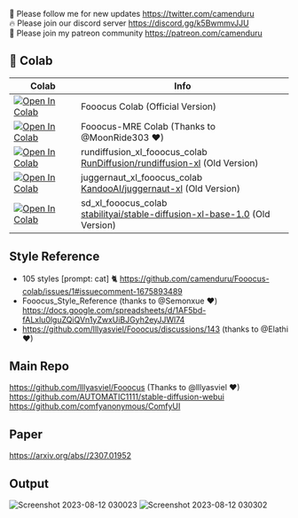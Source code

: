 🐣 Please follow me for new updates https://twitter.com/camenduru <br />
🔥 Please join our discord server https://discord.gg/k5BwmmvJJU <br />
🥳 Please join my patreon community https://patreon.com/camenduru <br />

## 🦒 Colab

| Colab | Info
| --- | --- |
[![Open In Colab](https://colab.research.google.com/assets/colab-badge.svg)](https://colab.research.google.com/github/lllyasviel/Fooocus/blob/main/colab.ipynb) | Fooocus Colab (Official Version)
[![Open In Colab](https://colab.research.google.com/assets/colab-badge.svg)](https://colab.research.google.com/github/MoonRide303/Fooocus-MRE/blob/moonride-main/colab.ipynb) | Fooocus-MRE Colab (Thanks to @MoonRide303 ❤)
[![Open In Colab](https://colab.research.google.com/assets/colab-badge.svg)](https://colab.research.google.com/github/camenduru/Fooocus-colab/blob/main/rundiffusion_xl_fooocus_colab.ipynb) | rundiffusion_xl_fooocus_colab <br /> [RunDiffusion/rundiffusion-xl](https://civitai.com/models/120964/rundiffusion-xl) (Old Version)
[![Open In Colab](https://colab.research.google.com/assets/colab-badge.svg)](https://colab.research.google.com/github/camenduru/Fooocus-colab/blob/main/juggernaut_xl_fooocus_colab.ipynb) | juggernaut_xl_fooocus_colab <br /> [KandooAI/juggernaut-xl](https://civitai.com/models/133005/juggernaut-xl) (Old Version)
[![Open In Colab](https://colab.research.google.com/assets/colab-badge.svg)](https://colab.research.google.com/github/camenduru/Fooocus-colab/blob/main/sd_xl_fooocus_colab.ipynb) | sd_xl_fooocus_colab <br /> [stabilityai/stable-diffusion-xl-base-1.0](https://huggingface.co/stabilityai/stable-diffusion-xl-base-1.0) (Old Version)

## Style Reference
- 105 styles [prompt: cat] 🐈
https://github.com/camenduru/Fooocus-colab/issues/1#issuecomment-1675893489
- Fooocus_Style_Reference (thanks to @Semonxue ❤)
https://docs.google.com/spreadsheets/d/1AF5bd-fALxlu0lguZQiQVn1yZwxUiBJGyh2eyJJWl74
- https://github.com/lllyasviel/Fooocus/discussions/143 (thanks to @Elathi ❤)

## Main Repo
https://github.com/lllyasviel/Fooocus (Thanks to @lllyasviel ❤) <br />
https://github.com/AUTOMATIC1111/stable-diffusion-webui <br />
https://github.com/comfyanonymous/ComfyUI <br />

## Paper
https://arxiv.org/abs//2307.01952

## Output
![Screenshot 2023-08-12 030023](https://github.com/camenduru/Fooocus-colab/assets/54370274/0062d2d4-883b-415d-a32f-83c004351dbe)
![Screenshot 2023-08-12 030302](https://github.com/camenduru/Fooocus-colab/assets/54370274/e2ca67b7-4299-4b18-b99f-7c169baa9d6f)
